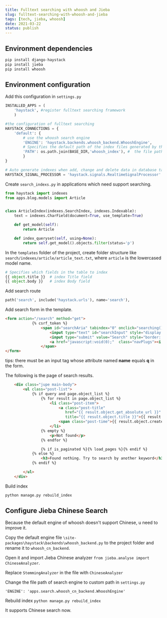 ```yaml
---
title: Fulltext searching with whoosh and Jieba
slug: fulltext-searching-with-whoosh-and-jieba
tags: [tech, jieba, whoosh]
date: 2021-03-22
status: publish
---
```

## Environment dependencies

```python
pip install django-haystack
pip install jieba
pip install whoosh
```
## Environment configuration
Add this configuration in `settings.py`

```python
INSTALLED_APPS = (
	'haystack',	#register fulltext searching framework
	)

#the configuration of fulltext searching
HAYSTACK_CONNECTIONS = {
	'default': {
		# use the whoosh search engine
		'ENGINE': 'haystack.backends.whoosh_backend.WhooshEngine',
		# Specifies the default path of the index files generated by the index data corresponding to the keyword. When using the custom index file, write the custom file path here.
		'PATH': os.path.join(BASE_DIR,'whoosh_index'), #  the file path of the index files.
		}
}

# Auto generate indexes when add, change and delete data in database tables.
HAYSTACK_SIGNAL_PROCESSOR = 'haystack.signals.RealtimeSignalProcessor'

```

Create `search_indexs.py` in applications which need support searching.
```python
from haystack import indexes
from apps.blog.models import Article


class ArticleIndex(indexes.SearchIndex, indexes.Indexable):
    text = indexes.CharField(document=True, use_template=True)

    def get_model(self):
        return Article

    def index_queryset(self, using=None):
        return self.get_model().objects.filter(status='p')
```

In the `templates` folder of the project, create folder structure like `search/indexes/article/article_text.txt`, where `article` is the lowercased model name.

```python
# Specifies which fields in the table to index
{{ object.title }}	# index Title field
{{ object.body }}	# index Body field
```

Add search route
```python
path('search', include('haystack.urls'), name='search'),

```

Add search form in the template.

```html
<form action="/search" method="get">
            {% csrf_token %}
                <span id="searchAria" tabindex="0" onclick="searching()" onblur="offsearch()">
                    <input type="text" id="searchInput" style="display: none; border: none;" name="q">
                    <input type="submit" value="Search" style="border: none; display: none;" id="submitInput">
                    <a href="javascript:void(0);"  class="navPlugs"><i class="fa fa-search" aria-hidden="true"></i></a>
                </span>
</form>
```
tips: there must be an input tag whose attribute named **name** equals **q** in the form.

The following is the page of search results.

```html
    <div class="jupe main-body">
        <ul class="post-list">
            {% if query and page.object_list %}
                {% for result in page.object_list %}
                    <li class="post-item">
                        <a class="post-title"
                           href="{{ result.object.get_absolute_url }}"
                           title="{{ result.object.title }}">{{ result.object.title | truncatesmart:34 }}</a>
                        <span class="post-time">{{ result.object.create_time | date:"Y.m.d" }}</span>
                    </li>
                {% empty %}
                    <p>Not found</p>
                {% endfor %}

                {% if is_paginated %}{% load_pages %}{% endif %}
            {% else %}
                <h3>Found nothing. Try to search by another keyword</h3>
            {% endif %}

        </ul>
    </div>

```

Build index
```python
python manage.py rebuild_index

```

## Configure Jieba Chinese Search
Because the default engine of whoosh doesn't support Chinese, u need to improve it.

Copy the default engine file `\site-packages\haystack\backends\whoosh_backend.py` to the project folder and rename it to `whoosh_cn_backend`.

Open it and import Jieba Chinese analyzer `from jieba.analyse import ChineseAnalyzer`.

Replace `StemmingAnalyzer` in the file with `ChineseAnalyzer`

Change the file path of search engine to custom path in `settings.py`

`'ENGINE': 'apps.search.whoosh_cn_backend.WhooshEngine'`

Rebuild index `python manage.py rebuild_index`

It supports Chinese search now.